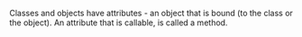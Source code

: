 

Classes and objects have attributes - an object that is bound (to the class or the object). An attribute that is callable, is called a method.